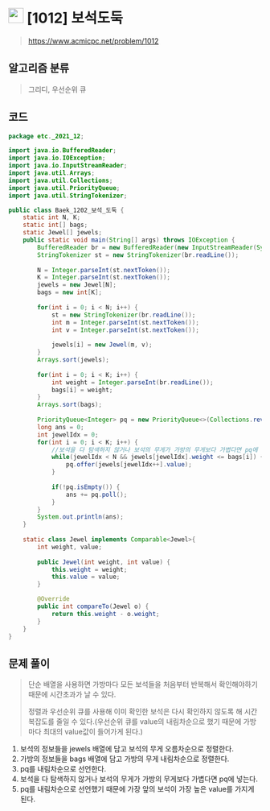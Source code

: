# <img src="https://d2gd6pc034wcta.cloudfront.net/tier/13.svg" width="30"> [1012] 보석도둑
> https://www.acmicpc.net/problem/1012
## 알고리즘 분류
> 그리디, 우선순위 큐

## 코드
```java
package etc._2021_12;

import java.io.BufferedReader;
import java.io.IOException;
import java.io.InputStreamReader;
import java.util.Arrays;
import java.util.Collections;
import java.util.PriorityQueue;
import java.util.StringTokenizer;

public class Baek_1202_보석_도둑 {
	static int N, K;
	static int[] bags;
	static Jewel[] jewels;
	public static void main(String[] args) throws IOException {
		BufferedReader br = new BufferedReader(new InputStreamReader(System.in));
		StringTokenizer st = new StringTokenizer(br.readLine());
		
		N = Integer.parseInt(st.nextToken());
		K = Integer.parseInt(st.nextToken());
		jewels = new Jewel[N];
		bags = new int[K];
		
		for(int i = 0; i < N; i++) {
			st = new StringTokenizer(br.readLine());
			int m = Integer.parseInt(st.nextToken());
			int v = Integer.parseInt(st.nextToken());
			
			jewels[i] = new Jewel(m, v);
		}
		Arrays.sort(jewels);
		
		for(int i = 0; i < K; i++) {
			int weight = Integer.parseInt(br.readLine());
			bags[i] = weight;
		}
		Arrays.sort(bags);
		
		PriorityQueue<Integer> pq = new PriorityQueue<>(Collections.reverseOrder());
		long ans = 0;
		int jewelIdx = 0;
		for(int i = 0; i < K; i++) {
            //보석을 다 탐색하지 않거나 보석의 무게가 가방의 무게보다 가볍다면 pq에 넣음
			while(jewelIdx < N && jewels[jewelIdx].weight <= bags[i]) {
				pq.offer(jewels[jewelIdx++].value);
			}
			
			if(!pq.isEmpty()) {
				ans += pq.poll();
			}
		}
		System.out.println(ans);
	}
	
	static class Jewel implements Comparable<Jewel>{
		int weight, value;
		
		public Jewel(int weight, int value) {
			this.weight = weight;
			this.value = value;
		}

		@Override
		public int compareTo(Jewel o) {
			return this.weight - o.weight;
		}
	}
}
```

## 문제 풀이

> 단순 배열을 사용하면 가방마다 모든 보석들을 처음부터 반복해서 확인해야하기 때문에 시간초과가 날 수 있다.
>
> 정렬과 우선순위 큐를 사용해 이미 확인한 보석은 다시 확인하지 않도록 해 시간 복잡도를 줄일 수 있다.(우선순위 큐를 value의 내림차순으로 했기 때문에 가방마다 최대의 value값이 들어가게 된다.)

1. 보석의 정보들을 jewels 배열에 담고 보석의 무게 오름차순으로 정렬한다.
2. 가방의 정보들을 bags 배열에 담고 가방의 무게 내림차순으로 정렬한다.
3. pq를 내림차순으로 선언한다.
4. 보석을 다 탐색하지 않거나 보석의 무게가 가방의 무게보다 가볍다면 pq에 넣는다.
5. pq를 내림차순으로 선언했기 때문에 가장 앞의 보석이 가장 높은 value를 가지게 된다.
